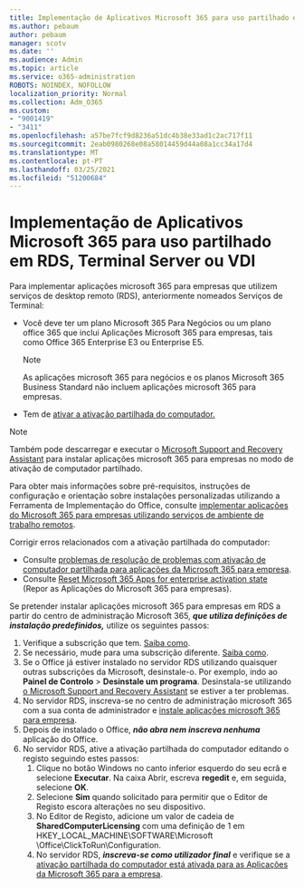 ```yaml
---
title: Implementação de Aplicativos Microsoft 365 para uso partilhado em RDS, Terminal Server ou VDI
ms.author: pebaum
author: pebaum
manager: scotv
ms.date: ''
ms.audience: Admin
ms.topic: article
ms.service: o365-administration
ROBOTS: NOINDEX, NOFOLLOW
localization_priority: Normal
ms.collection: Adm_O365
ms.custom:
- "9001419"
- "3411"
ms.openlocfilehash: a57be7fcf9d8236a51dc4b38e33ad1c2ac717f11
ms.sourcegitcommit: 2eab0980268e08a58014459d44a08a1cc34a17d4
ms.translationtype: MT
ms.contentlocale: pt-PT
ms.lasthandoff: 03/25/2021
ms.locfileid: "51200684"
---
```

# <a name="deploying-microsoft-365-apps-for-enterprise-for-shared-use-on-rds-terminal-server-or-vdi"></a>Implementação de Aplicativos Microsoft 365 para uso partilhado em RDS, Terminal Server ou VDI

Para implementar aplicações microsoft 365 para empresas que utilizem serviços de desktop remoto (RDS), anteriormente nomeados Serviços de Terminal:

- Você deve ter um plano Microsoft 365 Para Negócios ou um plano office 365 que inclui Aplicações Microsoft 365 para empresas, tais como Office 365 Enterprise E3 ou Enterprise E5.
   > [!NOTE]
   > As aplicações microsoft 365 para negócios e os planos Microsoft 365 Business Standard não incluem aplicações microsoft 365 para empresas.
- Tem de [ativar a ativação partilhada do computador.](https://docs.microsoft.com/DeployOffice/overview-shared-computer-activation)

> [!NOTE]
> Também pode descarregar e executar o [Microsoft Support and Recovery Assistant](https://aka.ms/SaRA_OfficeSCA_M365Portal) para instalar aplicações microsoft 365 para empresas no modo de ativação de computador partilhado.

Para obter mais informações sobre pré-requisitos, instruções de configuração e orientação sobre instalações personalizadas utilizando a Ferramenta de Implementação do Office, consulte [implementar aplicações do Microsoft 365 para empresas utilizando serviços de ambiente de trabalho remotos](https://docs.microsoft.com/DeployOffice/deploy-microsoft-365-apps-remote-desktop-services).

Corrigir erros relacionados com a ativação partilhada do computador:

- Consulte [problemas de resolução de problemas com ativação de computador partilhada para aplicações da Microsoft 365 para empresa](https://docs.microsoft.com/DeployOffice/troubleshoot-shared-computer-activation).
- Consulte [Reset Microsoft 365 Apps for enterprise activation state](https://go.microsoft.com/fwlink/?linkid=2109218) (Repor as Aplicações do Microsoft 365 para empresas).

Se pretender instalar aplicações microsoft 365 para empresas em RDS a partir do centro de administração Microsoft 365, ***que utiliza definições de instalação predefinidos,*** utilize os seguintes passos:

1. Verifique a subscrição que tem. [Saiba como](https://docs.microsoft.com/microsoft-365/admin/admin-overview/what-subscription-do-i-have).
2. Se necessário, mude para uma subscrição diferente. [Saiba como](https://docs.microsoft.com/microsoft-365/commerce/subscriptions/switch-to-a-different-plan).
3. Se o Office já estiver instalado no servidor RDS utilizando quaisquer outras subscrições da Microsoft, desinstale-o. Por exemplo, indo ao **Painel de Controlo**  >  **Desinstale um programa**. Desinstala-se utilizando [o Microsoft Support and Recovery Assistant](https://aka.ms/SARA-OfficeUninstall-Alchemy) se estiver a ter problemas.
4. No servidor RDS, inscreva-se no centro de administração microsoft 365 com a sua conta de administrador e [instale aplicações microsoft 365 para empresa](https://portal.office.com/OLS/MySoftware.aspx).
5. Depois de instalado o Office, ***não abra nem inscreva nenhuma*** aplicação do Office.
6. No servidor RDS, ative a ativação partilhada do computador editando o registo seguindo estes passos:
   1. Clique no botão Windows no canto inferior esquerdo do seu ecrã e selecione **Executar**. Na caixa Abrir, escreva **regedit** e, em seguida, selecione **OK**.
   2. Selecione **Sim** quando solicitado para permitir que o Editor de Registo escora alterações no seu dispositivo.
   3. No Editor de Registo, adicione um valor de cadeia de **SharedComputerLicensing** com uma definição de 1 em HKEY_LOCAL_MACHINE\SOFTWARE\Microsoft \Office\ClickToRun\Configuration.
   4. No servidor RDS, ***inscreva-se como utilizador final*** e verifique se a [ativação partilhada do computador está ativada para as Aplicações da Microsoft 365 para a empresa](https://docs.microsoft.com/DeployOffice/troubleshoot-shared-computer-activation#verify-that-activation-for-microsoft-365-apps-succeeded).
